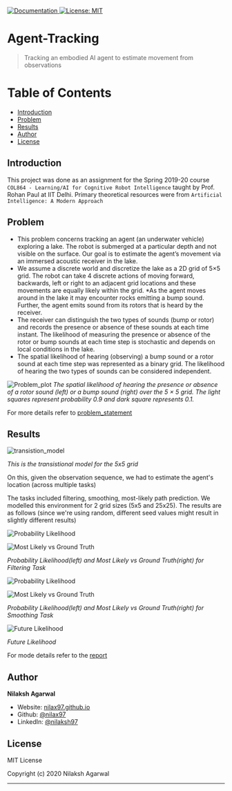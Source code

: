 [![Documentation](https://img.shields.io/badge/documentation-yes-brightgreen.svg) ](report.pdf) [![License: MIT](https://img.shields.io/badge/License-MIT-yellow.svg)](LICENSE)

# Agent-Tracking

> Tracking an embodied AI agent to estimate movement from observations

Table of Contents
=================

* [Introduction](#introduction)
* [Problem](#problem)
* [Results](#results)
* [Author](#author)
* [License](#license)

## Introduction

This project was done as an assignment for the Spring 2019-20 course `COL864 - Learning/AI for Cognitive Robot Intelligence` taught by Prof. Rohan Paul at IIT Delhi. Primary theoretical resources were from `Artificial Intelligence: A Modern Approach`

## Problem

* This problem concerns tracking an agent (an underwater vehicle) exploring a lake. The robot is submerged at a particular depth and not visible on the surface. Our goal is to estimate the agent’s movement via an immersed acoustic receiver in the lake.
* We assume a discrete world and discretize the lake as a 2D grid of 5×5 grid. The robot can take 4 discrete actions of moving forward, backwards, left or right to an adjacent grid locations and these movements are equally likely within the grid.
*As the agent moves around in the lake it may encounter rocks emitting a bump sound. Further, the agent emits sound from its rotors that is heard by the receiver.
* The receiver can distinguish the two types of sounds (bump or rotor) and records the presence or absence of these sounds at each time instant. The likelihood of measuring the presence or absence of the rotor or bump sounds at each time step is stochastic and depends on local conditions in the lake.
* The spatial likelihood of hearing (observing) a bump sound or a rotor
sound at each time step was represented as a binary grid. The likelihood of
hearing the two types of sounds can be considered independent.

![Problem_plot](plots/question.jpg)
*The spatial likelihood of hearing the presence or absence of a rotor
sound (left) or a bump sound (right) over the 5 × 5 grid. The light squares
represent probability 0.9 and dark square represents 0.1.*

For more details refer to [problem_statement](problem_statement.pdf)

## Results

![transistion_model](plots/transistion_model.jpg)

*This is the transistional model for the 5x5 grid*

On this, given the observation sequence, we had to estimate the agent's location (across multiple tasks)

The tasks included filtering, smoothing, most-likely path prediction. We modelled this environment for 2 grid sizes (5x5 and 25x25). The results are as follows (since we're using random, different seed values might result in slightly different results)

![Probability Likelihood](plots/filtering_prob.jpg) 

![Most Likely vs Ground Truth](plots/filtering_most.jpg)

*Probability Likelihood(left) and Most Likely vs Ground Truth(right) for Filtering Task*

![Probability Likelihood](plots/smoothing_prob.jpg) 

![Most Likely vs Ground Truth](plots/smoothing_most.jpg)

*Probability Likelihood(left) and Most Likely vs Ground Truth(right) for Smoothing Task*

![Future Likelihood](plots/future.jpg)

*Future Likelihood*



For mode details refer to the [report](report.pdf)

## Author

**Nilaksh Agarwal**

* Website: [nilax97.github.io](https://nilax97.github.io/)
* Github: [@nilax97](https://github.com/nilax97)
* LinkedIn: [@nilaksh97](https://linkedin.com/in/nilaksh97)

## License
 
MIT License

Copyright (c) 2020 Nilaksh Agarwal

***